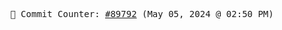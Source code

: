 <p align="center">
    <samp>
        📮 Commit Counter: <a href="https://github.com/Javascript-void0/Javascript-void0/commits/main">#89792</a> (May 05, 2024 @ 02:50 PM)
    </samp>
</p>